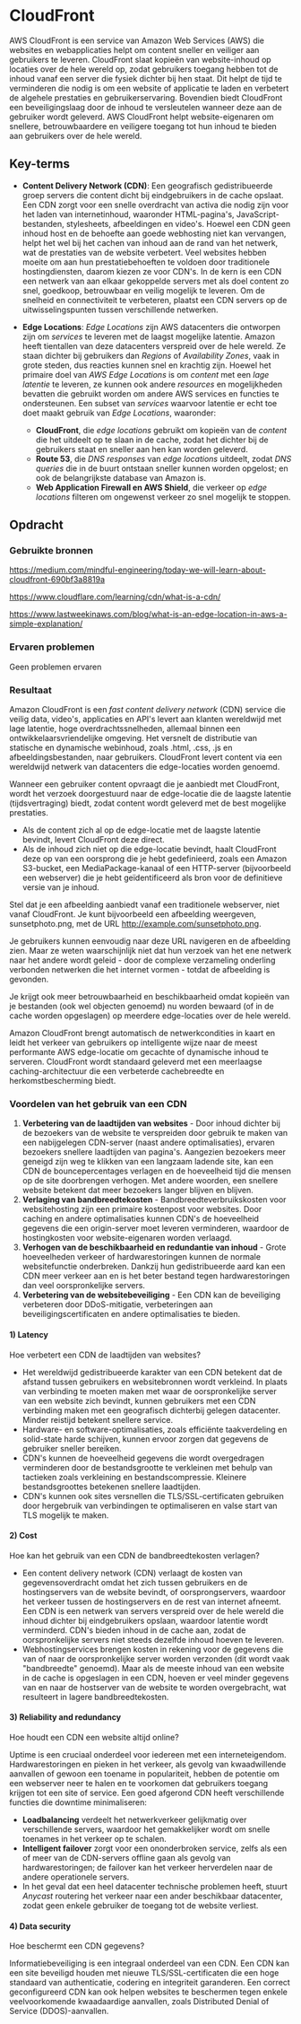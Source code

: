 # CloudFront
AWS CloudFront is een service van Amazon Web Services (AWS) die websites en webapplicaties helpt om content sneller en veiliger aan gebruikers te leveren. CloudFront slaat kopieën van website-inhoud op locaties over de hele wereld op, zodat gebruikers toegang hebben tot de inhoud vanaf een server die fysiek dichter bij hen staat. Dit helpt de tijd te verminderen die nodig is om een website of applicatie te laden en verbetert de algehele prestaties en gebruikerservaring. Bovendien biedt CloudFront een beveiligingslaag door de inhoud te versleutelen wanneer deze aan de gebruiker wordt geleverd. AWS CloudFront helpt website-eigenaren om snellere, betrouwbaardere en veiligere toegang tot hun inhoud te bieden aan gebruikers over de hele wereld.

## Key-terms

- **Content Delivery Network (CDN)**: Een geografisch gedistribueerde groep servers die content dicht bij eindgebruikers in de cache opslaat. Een CDN zorgt voor een snelle overdracht van activa die nodig zijn voor het laden van internetinhoud, waaronder HTML-pagina's, JavaScript-bestanden, stylesheets, afbeeldingen en video's. Hoewel een CDN geen inhoud host en de behoefte aan goede webhosting niet kan vervangen, helpt het wel bij het cachen van inhoud aan de rand van het netwerk, wat de prestaties van de website verbetert. Veel websites hebben moeite om aan hun prestatiebehoeften te voldoen door traditionele hostingdiensten, daarom kiezen ze voor CDN's. In de kern is een CDN een netwerk van aan elkaar gekoppelde servers met als doel content zo snel, goedkoop, betrouwbaar en veilig mogelijk te leveren. Om de snelheid en connectiviteit te verbeteren, plaatst een CDN servers op de uitwisselingspunten tussen verschillende netwerken.

- **Edge Locations**:  _Edge Locations_ zijn AWS datacenters die ontworpen zijn om _services_ te leveren met de laagst mogelijke latentie. Amazon heeft tientallen van deze datacenters verspreid over de hele wereld. Ze staan dichter bij gebruikers dan _Regions_ of _Availability Zones_, vaak in grote steden, dus reacties kunnen snel en krachtig zijn. Hoewel het primaire doel van _AWS Edge Locations_ is om _content_ met een _lage latentie_ te leveren, ze kunnen ook andere _resources_ en mogelijkheden bevatten die gebruikt worden om andere AWS services en functies te ondersteunen. Een subset van _services_ waarvoor latentie er echt toe doet maakt gebruik van _Edge Locations_,  waaronder:
  - **CloudFront**, die _edge locations_ gebruikt om kopieën van de _content_ die het uitdeelt op te slaan in de cache, zodat het dichter bij de gebruikers staat en sneller aan hen kan worden geleverd.
  - **Route 53**, die _DNS responses_ van _edge locations_ uitdeelt, zodat _DNS queries_ die in de buurt ontstaan sneller kunnen worden opgelost; en ook de belangrijkste database van Amazon is.
  - **Web Application Firewall en AWS Shield**, die verkeer op _edge locations_ filteren om ongewenst verkeer zo snel mogelijk te stoppen.

## Opdracht
### Gebruikte bronnen

https://medium.com/mindful-engineering/today-we-will-learn-about-cloudfront-690bf3a8819a

https://www.cloudflare.com/learning/cdn/what-is-a-cdn/

https://www.lastweekinaws.com/blog/what-is-an-edge-location-in-aws-a-simple-explanation/

### Ervaren problemen
Geen problemen ervaren

### Resultaat

Amazon CloudFront is een _fast content delivery network_ (CDN) service die veilig data, video's, applicaties en API's levert aan klanten wereldwijd met lage latentie, hoge overdrachtssnelheden, allemaal binnen een ontwikkelaarsvriendelijke omgeving. Het versnelt de distributie van statische en dynamische webinhoud, zoals .html, .css, .js en afbeeldingsbestanden, naar gebruikers. CloudFront levert content via een wereldwijd netwerk van datacenters die edge-locaties worden genoemd.

Wanneer een gebruiker content opvraagt die je aanbiedt met CloudFront, wordt het verzoek doorgestuurd naar de edge-locatie die de laagste latentie (tijdsvertraging) biedt, zodat content wordt geleverd met de best mogelijke prestaties.

- Als de content zich al op de edge-locatie met de laagste latentie bevindt, levert CloudFront deze direct.
- Als de inhoud zich niet op die edge-locatie bevindt, haalt CloudFront deze op van een oorsprong die je hebt gedefinieerd, zoals een Amazon S3-bucket, een MediaPackage-kanaal of een HTTP-server (bijvoorbeeld een webserver) die je hebt geïdentificeerd als bron voor de definitieve versie van je inhoud.

Stel dat je een afbeelding aanbiedt vanaf een traditionele webserver, niet vanaf CloudFront. Je kunt bijvoorbeeld een afbeelding weergeven, sunsetphoto.png, met de URL http://example.com/sunsetphoto.png.

Je gebruikers kunnen eenvoudig naar deze URL navigeren en de afbeelding zien. Maar ze weten waarschijnlijk niet dat hun verzoek van het ene netwerk naar het andere wordt geleid - door de complexe verzameling onderling verbonden netwerken die het internet vormen - totdat de afbeelding is gevonden.


Je krijgt ook meer betrouwbaarheid en beschikbaarheid omdat kopieën van je bestanden (ook wel objecten genoemd) nu worden bewaard (of in de cache worden opgeslagen) op meerdere edge-locaties over de hele wereld.

Amazon CloudFront brengt automatisch de netwerkcondities in kaart en leidt het verkeer van gebruikers op intelligente wijze naar de meest performante AWS edge-locatie om gecachte of dynamische inhoud te serveren. CloudFront wordt standaard geleverd met een meerlaagse caching-architectuur die een verbeterde cachebreedte en herkomstbescherming biedt.



### Voordelen van het gebruik van een CDN


1) **Verbetering van de laadtijden van websites** - Door inhoud dichter bij de bezoekers van de website te verspreiden door gebruik te maken van een nabijgelegen CDN-server (naast andere optimalisaties), ervaren bezoekers snellere laadtijden van pagina's. Aangezien bezoekers meer geneigd zijn weg te klikken van een langzaam ladende site, kan een CDN de bouncepercentages verlagen en de hoeveelheid tijd die mensen op de site doorbrengen verhogen. Met andere woorden, een snellere website betekent dat meer bezoekers langer blijven en blijven.
2) **Verlaging van bandbreedtekosten** - Bandbreedteverbruikskosten voor websitehosting zijn een primaire kostenpost voor websites. Door caching en andere optimalisaties kunnen CDN's de hoeveelheid gegevens die een origin-server moet leveren verminderen, waardoor de hostingkosten voor website-eigenaren worden verlaagd.
3) **Verhogen van de beschikbaarheid en redundantie van inhoud** - Grote hoeveelheden verkeer of hardwarestoringen kunnen de normale websitefunctie onderbreken. Dankzij hun gedistribueerde aard kan een CDN meer verkeer aan en is het beter bestand tegen hardwarestoringen dan veel oorspronkelijke servers.
4) **Verbetering van de websitebeveiliging** - Een CDN kan de beveiliging verbeteren door DDoS-mitigatie, verbeteringen aan beveiligingscertificaten en andere optimalisaties te bieden.


#### 1) Latency

Hoe verbetert een CDN de laadtijden van websites?



- Het wereldwijd gedistribueerde karakter van een CDN betekent dat de afstand tussen gebruikers en websitebronnen wordt verkleind. In plaats van verbinding te moeten maken met waar de oorspronkelijke server van een website zich bevindt, kunnen gebruikers met een CDN verbinding maken met een geografisch dichterbij gelegen datacenter. Minder reistijd betekent snellere service.
- Hardware- en software-optimalisaties, zoals efficiënte taakverdeling en solid-state harde schijven, kunnen ervoor zorgen dat gegevens de gebruiker sneller bereiken.
- CDN's kunnen de hoeveelheid gegevens die wordt overgedragen verminderen door de bestandsgrootte te verkleinen met behulp van tactieken zoals verkleining en bestandscompressie. Kleinere bestandsgroottes betekenen snellere laadtijden.
- CDN's kunnen ook sites versnellen die TLS/SSL-certificaten gebruiken door hergebruik van verbindingen te optimaliseren en valse start van TLS mogelijk te maken.

#### 2) Cost

Hoe kan het gebruik van een CDN de bandbreedtekosten verlagen?

- Een content delivery network (CDN) verlaagt de kosten van gegevensoverdracht omdat het zich tussen gebruikers en de hostingservers van de website bevindt, of oorsprongservers, waardoor het verkeer tussen de hostingservers en de rest van internet afneemt. Een CDN is een netwerk van servers verspreid over de hele wereld die inhoud dichter bij eindgebruikers opslaan, waardoor latentie wordt verminderd. CDN's bieden inhoud in de cache aan, zodat de oorspronkelijke servers niet steeds dezelfde inhoud hoeven te leveren.
- Webhostingservices brengen kosten in rekening voor de gegevens die van of naar de oorspronkelijke server worden verzonden (dit wordt vaak "bandbreedte" genoemd). Maar als de meeste inhoud van een website in de cache is opgeslagen in een CDN, hoeven er veel minder gegevens van en naar de hostserver van de website te worden overgebracht, wat resulteert in lagere bandbreedtekosten.

#### 3) Reliability and redundancy

Hoe houdt een CDN een website altijd online?

Uptime is een cruciaal onderdeel voor iedereen met een interneteigendom. Hardwarestoringen en pieken in het verkeer, als gevolg van kwaadwillende aanvallen of gewoon een toename in populariteit, hebben de potentie om een webserver neer te halen en te voorkomen dat gebruikers toegang krijgen tot een site of service. Een goed afgerond CDN heeft verschillende functies die downtime minimaliseren:

- **Loadbalancing** verdeelt het netwerkverkeer gelijkmatig over verschillende servers, waardoor het gemakkelijker wordt om snelle toenames in het verkeer op te schalen.
- **Intelligent failover** zorgt voor een ononderbroken service, zelfs als een of meer van de CDN-servers offline gaan als gevolg van hardwarestoringen; de failover kan het verkeer herverdelen naar de andere operationele servers.
- In het geval dat een heel datacenter technische problemen heeft, stuurt _Anycast_ routering het verkeer naar een ander beschikbaar datacenter, zodat geen enkele gebruiker de toegang tot de website verliest.

#### 4) Data security
Hoe beschermt een CDN gegevens?

Informatiebeveiliging is een integraal onderdeel van een CDN. Een CDN kan een site beveiligd houden met nieuwe TLS/SSL-certificaten die een hoge standaard van authenticatie, codering en integriteit garanderen. Een correct geconfigureerd CDN kan ook helpen websites te beschermen tegen enkele veelvoorkomende kwaadaardige aanvallen, zoals Distributed Denial of Service (DDOS)-aanvallen.
